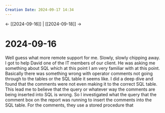 ```yaml
---
Creation Date: 2024-09-17 14:34
---
```


<- [[2024-09-16]] | [[2024-09-18]]  ->

# 2024-09-16
Well guess what more remote support for me. Slowly, slowly chipping away. I got to help David one of the IT members of our client. He was asking me something about SQL which at this point I am very familiar with at this point. Basically there was something wrong with operator comments not going through to the tables or the SQL table it seems like. I did a deep dive and found that the comments were not even making it to the correct SQL table. This lead me to believe that the query or whatever way the comments are being inserted into SQL is wrong. So I investigated what the query that the comment box on the report was running to insert the comments into the SQL table. For the comments, they use a stored procedure that 
